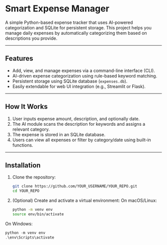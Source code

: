  # Smart Expense Manager

A simple Python-based expense tracker that uses AI-powered categorization and SQLite for persistent storage. This project helps you manage daily expenses by automatically categorizing them based on descriptions you provide.

---

## Features

- Add, view, and manage expenses via a command-line interface (CLI).
- AI-driven expense categorization using rule-based keyword matching.
- Persistent storage using SQLite database (`expenses.db`).
- Easily extendable for web UI integration (e.g., Streamlit or Flask).

---

## How It Works

1. User inputs expense amount, description, and optionally date.
2. The AI module scans the description for keywords and assigns a relevant category.
3. The expense is stored in an SQLite database.
4. Users can view all expenses or filter by category/date using built-in functions.

---

## Installation

1. Clone the repository:
   ```bash
   git clone https://github.com/YOUR_USERNAME/YOUR_REPO.git
   cd YOUR_REPO
2. (Optional) Create and activate a virtual environment:
   On macOS/Linux:
   ```bash
   python -m venv env
   source env/bin/activate
   
  On Windows:
  ```powershell
  python -m venv env
  .\env\Scripts\activate




 
